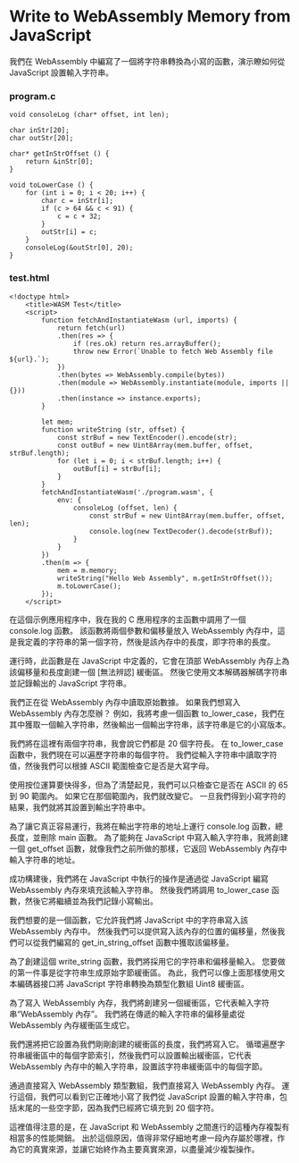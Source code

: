 # Write to WebAssembly Memory from JavaScript
我們在 WebAssembly 中編寫了一個將字符串轉換為小寫的函數，演示瞭如何從 JavaScript 設置輸入字符串。
### program.c
```
void consoleLog (char* offset, int len);

char inStr[20];
char outStr[20];

char* getInStrOffset () {
	return &inStr[0];
}

void toLowerCase () {
	for (int i = 0; i < 20; i++) {
		char c = inStr[i];
		if (c > 64 && c < 91) {
			c = c + 32;
		}
		outStr[i] = c;
	}
	consoleLog(&outStr[0], 20);
}
```
### test.html
```
<!doctype html>
	<title>WASM Test</title>
	<script>
		function fetchAndInstantiateWasm (url, imports) {
			return fetch(url)
			.then(res => {
				if (res.ok) return res.arrayBuffer();
				throw new Error(`Unable to fetch Web Assembly file ${url}.`);
			})
			.then(bytes => WebAssembly.compile(bytes))
			.then(module => WebAssembly.instantiate(module, imports || {}))
			.then(instance => instance.exports);
		}

		let mem;
		function writeString (str, offset) {
			const strBuf = new TextEncoder().encode(str);
			const outBuf = new Uint8Array(mem.buffer, offset, strBuf.length);
			for (let i = 0; i < strBuf.length; i++) {
				outBuf[i] = strBuf[i];
			}
		}
		fetchAndInstantiateWasm('./program.wasm', {
			env: {
				consoleLog (offset, len) {
					const strBuf = new Uint8Array(mem.buffer, offset, len);
					console.log(new TextDecoder().decode(strBuf));
				}
			}
		})
		.then(m => {
			mem = m.memory;
			writeString("Hello Web Assembly", m.getInStrOffset());
			m.toLowerCase();
		});
	</script>
```
在這個示例應用程序中，我在我的 C 應用程序的主函數中調用了一個 console.log 函數。 該函數將兩個參數和偏移量放入 WebAssembly 內存中，這是我定義的字符串的第一個字符，然後是該內存中的長度，即字符串的長度。

運行時，此函數是在 JavaScript 中定義的，它會在頂部 WebAssembly 內存上為該偏移量和長度創建一個 [無法辨認] 緩衝區。 然後它使用文本解碼器解碼字符串並記錄輸出的 JavaScript 字符串。

我們正在從 WebAssembly 內存中讀取原始數據。 如果我們想寫入 WebAssembly 內存怎麼辦？ 例如，我將考慮一個函數 to_lower_case，我們在其中獲取一個輸入字符串，然後輸出一個輸出字符串，該字符串是它的小寫版本。

我們將在這裡有兩個字符串，我會說它們都是 20 個字符長。 在 to_lower_case 函數中，我們現在可以遍歷字符串的每個字符。 我們從輸入字符串中讀取字符值，然後我們可以根據 ASCII 範圍檢查它是否是大寫字母。

使用按位運算要快得多，但為了清楚起見，我們可以只檢查它是否在 ASCII 的 65 到 90 範圍內。 如果它在那個範圍內，我們就改變它。 一旦我們得到小寫字符的結果，我們就將其設置到輸出字符串中。

為了讓它真正容易運行，我將在輸出字符串的地址上運行 console.log 函數，總長度，並刪除 main 函數。 為了能夠在 JavaScript 中寫入輸入字符串，我將創建一個 get_offset 函數，就像我們之前所做的那樣，它返回 WebAssembly 內存中輸入字符串的地址。

成功構建後，我們將在 JavaScript 中執行的操作是通過從 JavaScript 編寫 WebAssembly 內存來填充該輸入字符串。 然後我們將調用 to_lower_case 函數，然後它將繼續並為我們記錄小寫輸出。

我們想要的是一個函數，它允許我們將 JavaScript 中的字符串寫入該 WebAssembly 內存中。 然後我們可以提供寫入該內存的位置的偏移量，然後我們可以從我們編寫的 get_in_string_offset 函數中獲取該偏移量。

為了創建這個 write_string 函數，我們將採用它的字符串和偏移量輸入。 您要做的第一件事是從字符串生成原始字節緩衝區。 為此，我們可以像上面那樣使用文本編碼器接口將 JavaScript 字符串轉換為類型化數組 Uint8 緩衝區。

為了寫入 WebAssembly 內存，我們將創建另一個緩衝區，它代表輸入字符串“WebAssembly 內存”。 我們將在傳遞的輸入字符串的偏移量處從 WebAssembly 內存緩衝區生成它。

我們還將把它設置為我們剛剛創建的緩衝區的長度，我們將寫入它。 循環遍歷字符串緩衝區中的每個字節索引，然後我們可以設置輸出緩衝區，它代表 WebAssembly 內存中的輸入字符串，設置該字符串緩衝區中的每個字節。

通過直接寫入 WebAssembly 類型數組，我們直接寫入 WebAssembly 內存。 運行這個，我們可以看到它正確地小寫了我們從 JavaScript 設置的輸入字符串，包括末尾的一些空字節，因為我們已經將它填充到 20 個字符。

這裡值得注意的是，在 JavaScript 和 WebAssembly 之間進行的這種內存複製有相當多的性能開銷。 出於這個原因，值得非常仔細地考慮一段內存屬於哪裡，作為它的真實來源，並讓它始終作為主要真實來源，以盡量減少複製操作。